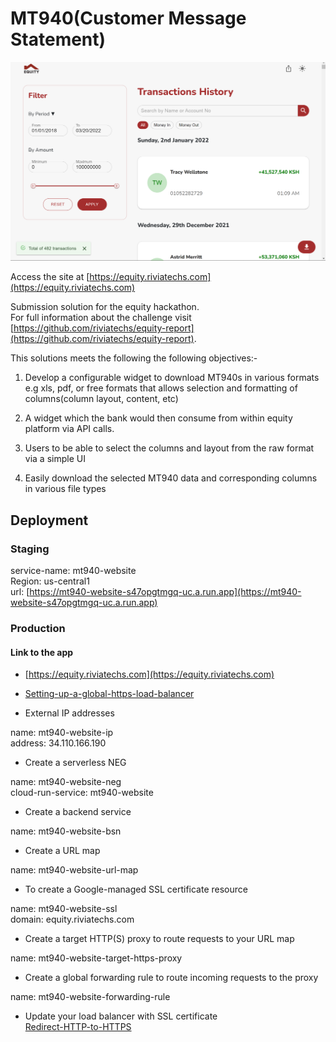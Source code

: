 # MT940(Customer Message Statement)

![Screenshot-of-the-web-app](social-preview.png)

Access the site at [https://equity.riviatechs.com](https://equity.riviatechs.com)

Submission solution for the equity hackathon.  
For full information about the challenge visit [https://github.com/riviatechs/equity-report](https://github.com/riviatechs/equity-report).

This solutions meets the following the following objectives:-

1. Develop a configurable widget to download MT940s in various formats e.g xls, pdf, or free formats that allows selection and formatting of columns(column layout, content, etc)

2. A widget which the bank would then consume from within equity platform via API calls.

3. Users to be able to select the columns and layout from the raw format via a simple UI

4. Easily download the selected MT940 data and corresponding columns in various file types

## Deployment

### Staging

service-name: mt940-website  
Region: us-central1  
url: [https://mt940-website-s47opgtmgq-uc.a.run.app](https://mt940-website-s47opgtmgq-uc.a.run.app)

### Production

#### Link to the app

- [https://equity.riviatechs.com](https://equity.riviatechs.com)

- [Setting-up-a-global-https-load-balancer](2)

- External IP addresses

name: mt940-website-ip  
address: 34.110.166.190

- Create a serverless NEG

name: mt940-website-neg  
cloud-run-service: mt940-website

- Create a backend service

name: mt940-website-bsn

- Create a URL map

name: mt940-website-url-map

- To create a Google-managed SSL certificate resource

name: mt940-website-ssl  
domain: equity.riviatechs.com

- Create a target HTTP(S) proxy to route requests to your URL map

name: mt940-website-target-https-proxy

- Create a global forwarding rule to route incoming requests to the proxy

name: mt940-website-forwarding-rule

- Update your load balancer with SSL certificate  
  [Redirect-HTTP-to-HTTPS](1)

[1]: https://cloud.google.com/load-balancing/docs/https/setting-up-http-https-redirect#console "Redirect HTTP to HTTPS"
[2]: https://cloud.google.com/load-balancing/docs/https/setting-up-https-serverless#gcloud_1 "Setting up a global external HTTP(S) load balancer (classic) with Cloud Run"
[3]: https://codeburst.io/next-js-on-cloud-functions-for-firebase-with-firebase-hosting-7911465298f2
[4]: https://github.com/vercel/next.js/tree/canary/examples/with-firebase-hosting
